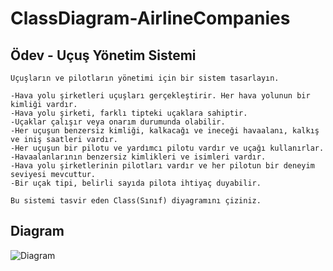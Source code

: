 # ClassDiagram-AirlineCompanies

## Ödev - Uçuş Yönetim Sistemi

```
Uçuşların ve pilotların yönetimi için bir sistem tasarlayın.

-Hava yolu şirketleri uçuşları gerçekleştirir. Her hava yolunun bir kimliği vardır.
-Hava yolu şirketi, farklı tipteki uçaklara sahiptir.
-Uçaklar çalışır veya onarım durumunda olabilir.
-Her uçuşun benzersiz kimliği, kalkacağı ve ineceği havaalanı, kalkış ve iniş saatleri vardır.
-Her uçuşun bir pilotu ve yardımcı pilotu vardır ve uçağı kullanırlar.
-Havaalanlarının benzersiz kimlikleri ve isimleri vardır.
-Hava yolu şirketlerinin pilotları vardır ve her pilotun bir deneyim seviyesi mevcuttur.
-Bir uçak tipi, belirli sayıda pilota ihtiyaç duyabilir.

Bu sistemi tasvir eden Class(Sınıf) diyagramını çiziniz.
```

## Diagram

![Diagram](https://i.hizliresim.com/f03uqwa.PNG)
